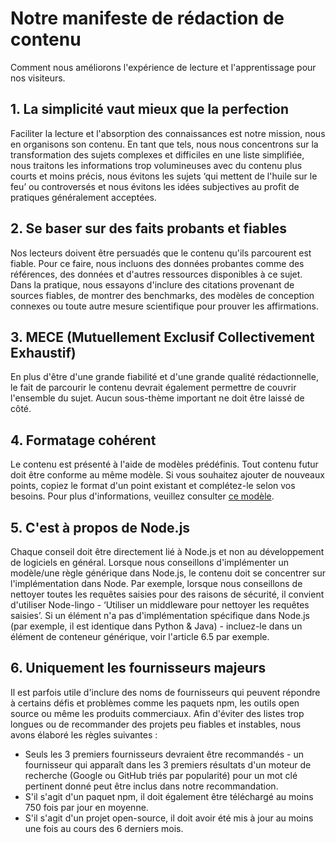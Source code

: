 # Notre manifeste de rédaction de contenu

Comment nous améliorons l'expérience de lecture et l'apprentissage pour nos visiteurs.

## 1. La simplicité vaut mieux que la perfection

Faciliter la lecture et l'absorption des connaissances est notre mission, nous en organisons son contenu. En tant que tels, nous nous concentrons sur la transformation des sujets complexes et difficiles en une liste simplifiée, nous traitons les informations trop volumineuses avec du contenu plus courts et moins précis, nous évitons les sujets ‘qui mettent de l'huile sur le feu’ ou controversés et nous évitons les idées subjectives au profit de pratiques généralement acceptées.

## 2. Se baser sur des faits probants et fiables

Nos lecteurs doivent être persuadés que le contenu qu'ils parcourent est fiable. Pour ce faire, nous incluons des données probantes comme des références, des données et d'autres ressources disponibles à ce sujet. Dans la pratique, nous essayons d'inclure des citations provenant de sources fiables, de montrer des benchmarks, des modèles de conception connexes ou toute autre mesure scientifique pour prouver les affirmations.

## 3. MECE (Mutuellement Exclusif Collectivement Exhaustif)

En plus d'être d'une grande fiabilité et d'une grande qualité rédactionnelle, le fait de parcourir le contenu devrait également permettre de couvrir l'ensemble du sujet. Aucun sous-thème important ne doit être laissé de côté.

## 4. Formatage cohérent

Le contenu est présenté à l'aide de modèles prédéfinis. Tout contenu futur doit être conforme au même modèle. Si vous souhaitez ajouter de nouveaux points, copiez le format d'un point existant et complétez-le selon vos besoins. Pour plus d'informations, veuillez consulter [ce modèle](https://github.com/goldbergyoni/nodebestpractices/blob/master/sections/template.md).

## 5. C'est à propos de Node.js

Chaque conseil doit être directement lié à Node.js et non au développement de logiciels en général. Lorsque nous conseillons d'implémenter un modèle/une règle générique dans Node.js, le contenu doit se concentrer sur l'implémentation dans Node. Par exemple, lorsque nous conseillons de nettoyer toutes les requêtes saisies pour des raisons de sécurité, il convient d'utiliser Node-lingo - ‘Utiliser un middleware pour nettoyer les requêtes saisies’. Si un élément n'a pas d'implémentation spécifique dans Node.js (par exemple, il est identique dans Python & Java) - incluez-le dans un élément de conteneur générique, voir l'article 6.5 par exemple.

## 6. Uniquement les fournisseurs majeurs

Il est parfois utile d'inclure des noms de fournisseurs qui peuvent répondre à certains défis et problèmes comme les paquets npm, les outils open source ou même les produits commerciaux. Afin d'éviter des listes trop longues ou de recommander des projets peu fiables et instables, nous avons élaboré les règles suivantes :

- Seuls les 3 premiers fournisseurs devraient être recommandés - un fournisseur qui apparaît dans les 3 premiers résultats d'un moteur de recherche (Google ou GitHub triés par popularité) pour un mot clé pertinent donné peut être inclus dans notre recommandation.
- S'il s'agit d'un paquet npm, il doit également être téléchargé au moins 750 fois par jour en moyenne.
- S'il s'agit d'un projet open-source, il doit avoir été mis à jour au moins une fois au cours des 6 derniers mois.

